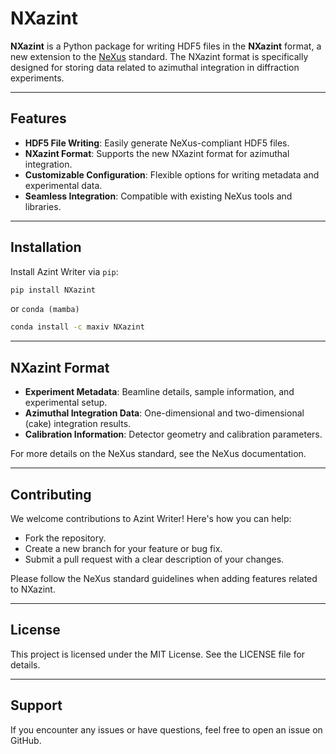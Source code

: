 # NXazint

**NXazint** is a Python package for writing HDF5 files in the **NXazint** format, a new extension to the [NeXus](https://www.nexusformat.org/) standard. The NXazint format is specifically designed for storing data related to azimuthal integration in diffraction experiments.

---

## Features

- **HDF5 File Writing**: Easily generate NeXus-compliant HDF5 files.
- **NXazint Format**: Supports the new NXazint format for azimuthal integration.
- **Customizable Configuration**: Flexible options for writing metadata and experimental data.
- **Seamless Integration**: Compatible with existing NeXus tools and libraries.

---

## Installation

Install Azint Writer via `pip`:

```bash
pip install NXazint
```
or `conda (mamba)`
```bash
conda install -c maxiv NXazint
```
---

## NXazint Format

- **Experiment Metadata**: Beamline details, sample information, and experimental setup.
- **Azimuthal Integration Data**: One-dimensional and two-dimensional (cake) integration results.
- **Calibration Information**: Detector geometry and calibration parameters.

For more details on the NeXus standard, see the NeXus documentation.

---

## Contributing
We welcome contributions to Azint Writer! Here's how you can help:
- Fork the repository.
- Create a new branch for your feature or bug fix.
- Submit a pull request with a clear description of your changes.

Please follow the NeXus standard guidelines when adding features related to NXazint.

---

## License

This project is licensed under the MIT License. See the LICENSE file for details.

---

## Support
If you encounter any issues or have questions, feel free to open an issue on GitHub.

